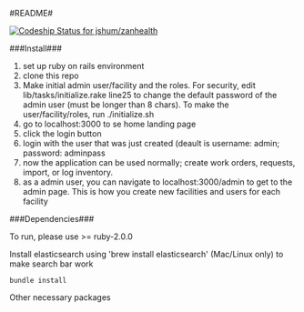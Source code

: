 #README#

[ ![Codeship Status for jshum/zanhealth](https://www.codeship.io/projects/8ae7f2a0-a264-0131-463c-7af97f1694a8/status?branch=master)](https://www.codeship.io/projects/18452)

###Install###
1) set up ruby on rails environment
2) clone this repo
3) Make initial admin user/facility and the roles. For security, edit lib/tasks/initialize.rake line25 to change the default password of the admin user (must be longer than 8 chars). To make the user/facility/roles, run ./initialize.sh
4) go to localhost:3000 to se home landing page
5) click the login button
6) login with the user that was just created (deault is username: admin; password: adminpass
7) now the application can be used normally; create work orders, requests, import, or log inventory.
8) as a admin user, you can navigate to localhost:3000/admin to get to the admin page. This is how you create new facilities and users for each facility

###Dependencies###

To run, please use >= ruby-2.0.0

Install elasticsearch using 'brew install elasticsearch' (Mac/Linux only) to make search bar work

`bundle install`

Other necessary packages

 
